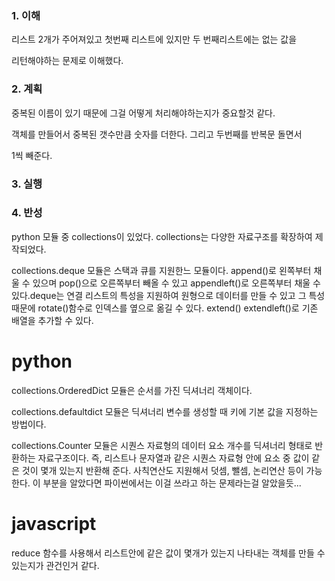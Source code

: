 ### 1. 이해

리스트 2개가 주어져있고 첫번째 리스트에 있지만 두 번째리스트에는 없는 값을

리턴해야하는 문제로 이해했다. 

### 2. 계획

중복된 이름이 있기 때문에 그걸 어떻게 처리해야하는지가 중요할것 같다.

객체를 만들어서 중복된 갯수만큼 숫자를 더한다. 그리고 두번째를 반복문 돌면서

1씩 빼준다.

### 3. 실행



### 4. 반성

python 모듈 중 collections이 있었다. collections는 다양한 자료구조를 확장하여 제작되었다.

collections.deque 모듈은 스택과 큐를 지원한느 모듈이다. append()로 왼쪽부터 채울 수 있으며 pop()으로 오른쪽부터 빼올 수 있고 appendleft()로 오른쪽부터 채울 수 있다.deque는 연결 리스트의 특성을 지원하여 원형으로 데이터를 만들 수 있고 그 특성 때문에 rotate()함수로 인덱스를 옆으로 옮길 수 있다. extend() extendleft()로 기존 배열을 추가할 수 있다.

# python

collections.OrderedDict 모듈은 순서를 가진 딕셔너리 객체이다. 


collections.defaultdict 모듈은 딕셔너리 변수를 생성할 때 키에 기본 값을 지정하는 방법이다.


collections.Counter 모듈은 시퀀스 자료형의 데이터 요소 개수를 딕셔너리 형태로 반환하는 자료구조이다. 즉, 리스트나 문자열과 같은 시퀀스 자료형 안에 요소 중 값이 같은 것이 몇개 있는지 반환해 준다. 사칙연산도 지원해서 덧셈, 뺄셈, 논리연산 등이 가능한다. 이 부분을 알았다면 파이썬에서는 이걸 쓰라고 하는 문제라는걸 알았을듯...


# javascript

reduce 함수를 사용해서 리스트안에 같은 값이 몇개가 있는지 나타내는 객체를 만들 수 있는지가 관건인거 같다.